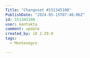 ```yaml
---
Title: "Changeset #151345108"
PublishDate: "2024-05-15T07:46:06Z"
id: 151345108
user: kentakta
comment: update
created_by: iD 2.29.0
tags:
  - Montenegro

---
```


